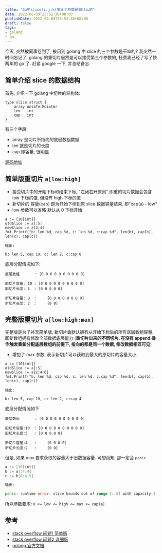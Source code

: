 ```yaml
---
title: "Go中slice[i:j:k]第三个参数是做什么的"
date: 2022-06-09T23:52:30+08:00
publishDate: 2022-06-09T23:52:30+08:00
draft: false
tags:
- golang
- qa
---
```


今天, 突然被同事卷到了, 被问到 golang 中 slice 的三个参数是干嘛的? 我突然一时间忘记了, golang 的重切片居然是可以接受第三个参数的, 枉费我已经了写了快两年的 go 了. 赶紧 google 一下, 并总结备忘. 

## 简单介绍 slice 的数据结构

首先, 介绍一下 golang 中切片的结构体: 

```
type slice struct {
	array unsafe.Pointer
	len   int
	cap   int
}
```

有三个字段:

- array 是切片所指向的底层数组数据
- len 就是切片的长度
- cap 即容量, 很明显
 
[源码地址](https://cs.opensource.google/go/go/+/master:src/runtime/slice.go;l=15?q=slice&ss=go%2Fgo)


## 简单版重切片 `a[low:high]`

- 接受切片中的开始下标和结束下标, "左闭右开原则" 即重的切片数据会包含 low 下标的值, 但没有 high 下标的值
- 新切片的 容量(cap) 即为开始下标到原 slice 数据容量结束, 即"cap(a) - low"
- low 参数可以省略 默认从 0 下标开始

```
a := [10]int{}
oldSlice := a[:5]
newSlice := a[2:4]
fmt.Printf("b: len %d, cap %d, c: len %d, c:cap %d", len(b), cap(b), len(c), cap(c))

输出:

b: len 5, cap 10, c: len 2, c:cap 8

```

底层分配情况如下:

```
底层数组       : [0 0 0 0 0 0 0 0 0 0]

旧切片容量: 10 : [0 0 0 0 0 0 0 0 0 0]
旧切片长度: 5  : [0 0 0 0 0]

新切片容量: 8  :     [0 0 0 0 0 0 0 0]
新切片长度: 2  :     [0 0]
```

## 完整版重切片 `a[low:high:max]`

完整版是为了补充简单版, 新切片会默认拥有从开始下标后的所有底层数组容量. 即新数组拥有修改全部数据底层能力 (**重切片出来的不同切片, 在没有 append 操作触发重新分配底层数组的前提下, 指向的都是同一个数据, 修改数据相互可见**)

- 增加了 max 参数, 表示新切片可以获取到最大的原切片的容量大小. 

```
a := [10]int{}
oldSlice := a[:5]
newSlice := a[2:4:6]
fmt.Printf("b: len %d, cap %d, c: len %d, c:cap %d", len(b), cap(b), len(c), cap(c))

输出:

b: len 5, cap 10, c: len 2, c:cap 4
```

底层分配情况如下

```
底层数组       : [0 0 0 0 0 0 0 0 0 0]

旧切片容量:10  : [0 0 0 0 0 0 0 0 0 0] 
旧切片长度:5   : [0 0 0 0 0]

新切片容量:4   :     [0 0 0 0] 
新切片长度:2   :     [0 0]
```

但是, 如果 max 要求获取的容量大于旧数据容量. 可想而知, 那一定会 `panic`

``` go
a := [10]int{}
b := a[:4:4]
c := b[0:4:5]

输出:

panic: runtime error: slice bounds out of range [::5] with capacity 4
```

所以参数要求: `0 <= low <= high <= max <= cap(a)`

## 参考

- [stack overflow 问题1 简单版](https://stackoverflow.com/questions/27938177/golang-slice-slicing-a-slice-with-sliceabc) 
- [stack overflow 问题2 详细版](https://stackoverflow.com/questions/12768744/re-slicing-slices-in-golang/18911267#18911267) 
- [golang 官方文档](https://go.dev/ref/spec#Slice_expressions) 


